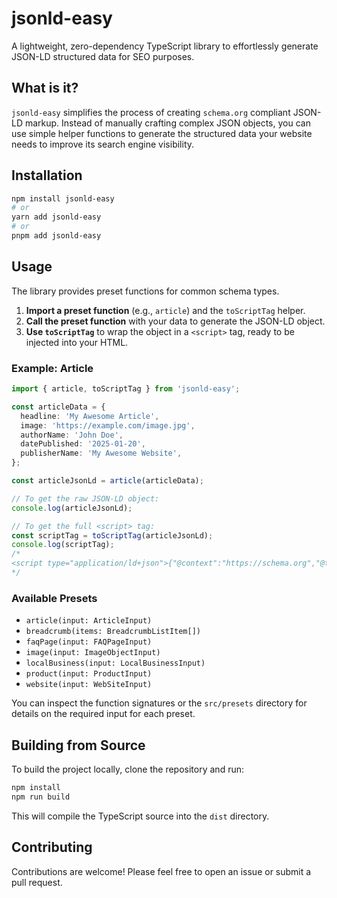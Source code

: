 # jsonld-easy

A lightweight, zero-dependency TypeScript library to effortlessly generate JSON-LD structured data for SEO purposes.

## What is it?

`jsonld-easy` simplifies the process of creating `schema.org` compliant JSON-LD markup. Instead of manually crafting complex JSON objects, you can use simple helper functions to generate the structured data your website needs to improve its search engine visibility.

## Installation

```bash
npm install jsonld-easy
# or
yarn add jsonld-easy
# or
pnpm add jsonld-easy
```

## Usage

The library provides preset functions for common schema types.

1.  **Import a preset function** (e.g., `article`) and the `toScriptTag` helper.
2.  **Call the preset function** with your data to generate the JSON-LD object.
3.  **Use `toScriptTag`** to wrap the object in a `<script>` tag, ready to be injected into your HTML.

### Example: Article

```typescript
import { article, toScriptTag } from 'jsonld-easy';

const articleData = {
  headline: 'My Awesome Article',
  image: 'https://example.com/image.jpg',
  authorName: 'John Doe',
  datePublished: '2025-01-20',
  publisherName: 'My Awesome Website',
};

const articleJsonLd = article(articleData);

// To get the raw JSON-LD object:
console.log(articleJsonLd);

// To get the full <script> tag:
const scriptTag = toScriptTag(articleJsonLd);
console.log(scriptTag);
/*
<script type="application/ld+json">{"@context":"https://schema.org","@type":"Article",...}</script>
*/
```

### Available Presets

-   `article(input: ArticleInput)`
-   `breadcrumb(items: BreadcrumbListItem[])`
-   `faqPage(input: FAQPageInput)`
-   `image(input: ImageObjectInput)`
-   `localBusiness(input: LocalBusinessInput)`
-   `product(input: ProductInput)`
-   `website(input: WebSiteInput)`

You can inspect the function signatures or the `src/presets` directory for details on the required input for each preset.

## Building from Source

To build the project locally, clone the repository and run:

```bash
npm install
npm run build
```

This will compile the TypeScript source into the `dist` directory.

## Contributing

Contributions are welcome! Please feel free to open an issue or submit a pull request. 